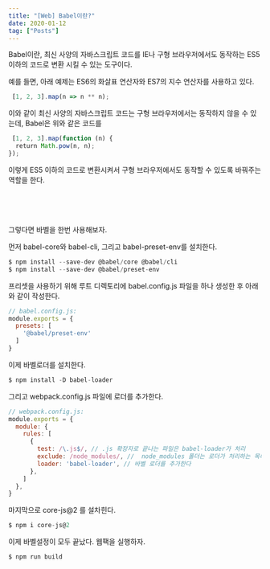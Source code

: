 ```yaml
---
title: "[Web] Babel이란?"
date: 2020-01-12
tag: ["Posts"]
---
```

  
  
 Babel이란, 최신 사양의 자바스크립트 코드를 IE나 구형 브라우저에서도 동작하는 ES5 이하의 코드로 변환 시킬 수 있는 도구이다.  
  
 예를 들면, 아래 예제는 ES6의 화살표 연산자와 ES7의 지수 연산자를 사용하고 있다.  
  
```javascript
 [1, 2, 3].map(n => n ** n);
```
  
 이와 같이 최신 사양의 자바스크립트 코드는 구형 브라우저에서는 동작하지 않을 수 있는데, Babel은 위와 같은 코드를  
  
```javascript
 [1, 2, 3].map(function (n) { 
  return Math.pow(n, n); 
});
```
  
 이렇게 ES5 이하의 코드로 변환시켜서 구형 브라우저에서도 동작할 수 있도록 바꿔주는 역할을 한다.  
  
<br><br><br>
  
그렇다면 바벨을 한번 사용해보자.
  
먼저 babel-core와 babel-cli, 그리고 babel-preset-env를 설치한다.

```javascript
$ npm install --save-dev @babel/core @babel/cli
$ npm install --save-dev @babel/preset-env
```

프리셋을 사용하기 위해 루트 디렉토리에 babel.config.js 파일을 하나 생성한 후 아래와 같이 작성한다.

```javascript
// babel.config.js:
module.exports = {
  presets: [
    '@babel/preset-env'
  ]
}
```

이제 바벨로더를 설치한다.

```javascript
$ npm install -D babel-loader
```

그리고 webpack.config.js 파일에 로더를 추가한다.

```javascript
// webpack.config.js:
module.exports = {
  module: {
    rules: [
      {
        test: /\.js$/, // .js 확장자로 끝나는 파일은 babel-loader가 처리
        exclude: /node_modules/, //  node_modules 폴더는 로더가 처리하는 목록에서 제외
        loader: 'babel-loader', // 바벨 로더를 추가한다 
      },
    ]
  },
}
```

마지막으로 core-js@2 를 설차힌다.

```javascript
$ npm i core-js@2
```

이제 바벨설정이 모두 끝났다. 웹팩을 실행하자.

```javascript
$ npm run build
```  
  
  
